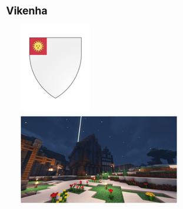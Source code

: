 # Vikenha

<figure><img src="../../.gitbook/assets/armoria_Vikeha2022-07-02-22-49-12.png" alt="" width="188"><figcaption></figcaption></figure>

<figure><img src="../../.gitbook/assets/unknownn.png" alt=""><figcaption></figcaption></figure>
